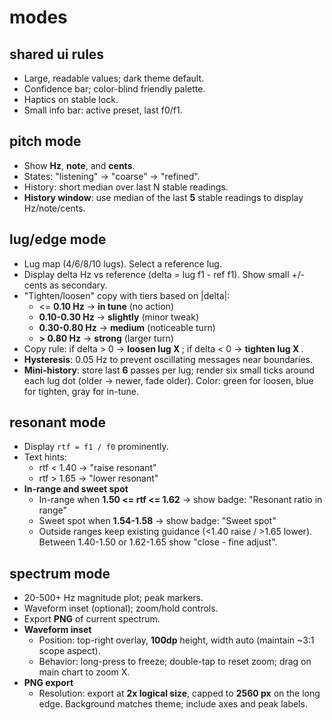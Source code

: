 # modes

## shared ui rules
- Large, readable values; dark theme default.
- Confidence bar; color-blind friendly palette.
- Haptics on stable lock.
- Small info bar: active preset, last f0/f1.

## pitch mode
- Show **Hz**, **note**, and **cents**.
- States: "listening" -> "coarse" -> "refined".
- History: short median over last N stable readings.
- **History window**: use median of the last **5** stable readings to display Hz/note/cents.

## lug/edge mode
- Lug map (4/6/8/10 lugs). Select a reference lug.
- Display delta Hz vs reference (delta = lug f1 - ref f1). Show small +/- cents as secondary.
- "Tighten/loosen" copy with tiers based on |delta|:
  - <= **0.10 Hz** -> **in tune** (no action)
  - **0.10-0.30 Hz** -> **slightly** (minor tweak)
  - **0.30-0.80 Hz** -> **medium** (noticeable turn)
  - **> 0.80 Hz** -> **strong** (larger turn)
- Copy rule: if delta > 0 -> **loosen lug X <tier>**; if delta < 0 -> **tighten lug X <tier>**.
- **Hysteresis**: 0.05 Hz to prevent oscillating messages near boundaries.
- **Mini-history**: store last **6** passes per lug; render six small ticks around each lug dot (older -> newer, fade older). Color: green for loosen, blue for tighten, gray for in-tune.

## resonant mode
- Display `rtf = f1 / f0` prominently.
- Text hints:
  - rtf < 1.40 -> "raise resonant"
  - rtf > 1.65 -> "lower resonant"
- **In-range and sweet spot**
  - In-range when **1.50 <= rtf <= 1.62** -> show badge: "Resonant ratio in range"
  - Sweet spot when **1.54-1.58** -> show badge: "Sweet spot"
  - Outside ranges keep existing guidance (<1.40 raise / >1.65 lower). Between 1.40-1.50 or 1.62-1.65 show "close - fine adjust".

## spectrum mode
- 20-500+ Hz magnitude plot; peak markers.
- Waveform inset (optional); zoom/hold controls.
- Export **PNG** of current spectrum.
- **Waveform inset**
  - Position: top-right overlay, **100dp** height, width auto (maintain ~3:1 scope aspect).
  - Behavior: long-press to freeze; double-tap to reset zoom; drag on main chart to zoom X.
- **PNG export**
  - Resolution: export at **2x logical size**, capped to **2560 px** on the long edge. Background matches theme; include axes and peak labels.
